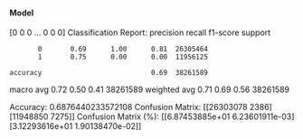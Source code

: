 #### Model
[0 0 0 ... 0 0 0]
Classification Report:
              precision    recall  f1-score   support

           0       0.69      1.00      0.81  26305464
           1       0.75      0.00      0.00  11956125

    accuracy                           0.69  38261589
   macro avg       0.72      0.50      0.41  38261589
weighted avg       0.71      0.69      0.56  38261589

Accuracy: 0.6876440233572108
Confusion Matrix:
[[26303078     2386]
 [11948850     7275]]
Confusion Matrix (%):
[[6.87453885e+01 6.23601911e-03]
 [3.12293616e+01 1.90138470e-02]]
